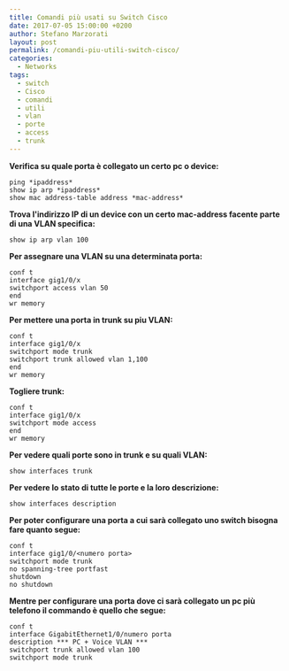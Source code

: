 ```yaml
---
title: Comandi più usati su Switch Cisco
date: 2017-07-05 15:00:00 +0200
author: Stefano Marzorati
layout: post
permalink: /comandi-piu-utili-switch-cisco/
categories:
  - Networks
tags:
  - switch
  - Cisco
  - comandi
  - utili
  - vlan
  - porte
  - access
  - trunk
---
```

**Verifica su quale porta è collegato un certo pc o device:**   

	ping *ipaddress*   
	show ip arp *ipaddress*   
	show mac address-table address *mac-address*   

**Trova l'indirizzo IP di un device con un certo mac-address facente parte di una VLAN specifica:**   

	show ip arp vlan 100

**Per assegnare una VLAN su una determinata porta:**   

	conf t   
	interface gig1/0/x   
	switchport access vlan 50   
	end   
	wr memory   


**Per mettere una porta in trunk su piu VLAN:**   

	conf t
	interface gig1/0/x
	switchport mode trunk
	switchport trunk allowed vlan 1,100
	end
	wr memory


**Togliere trunk:**  

	conf t 
	interface gig1/0/x
	switchport mode access
	end
	wr memory


**Per vedere quali porte sono in trunk e su quali VLAN:**   

	show interfaces trunk


**Per vedere lo stato di tutte le porte e la loro descrizione:**   

	show interfaces description


**Per poter configurare una porta a cui sarà collegato uno switch bisogna fare quanto segue:**   

	conf t
	interface gig1/0/<numero porta>
	switchport mode trunk
	no spanning-tree portfast
	shutdown
	no shutdown


**Mentre per configurare una porta dove ci sarà collegato un pc più telefono il commando è quello che segue:**   

	conf t
	interface GigabitEthernet1/0/numero porta
	description *** PC + Voice VLAN ***
	switchport trunk allowed vlan 100
	switchport mode trunk

